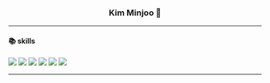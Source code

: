 
<div align="center">
  <h3>Kim Minjoo 🌹</h3>
</div>
<hr /> 
  <h4>📚 skills</h4>
<div>
  <img src="https://img.shields.io/badge/-HTML5-%23E34F26?style=flat-square&logo=HTML5&logoColor=white"/>
  <img src="https://img.shields.io/badge/-CSS3-%231572B6?style=flat-square&logo=CSS3&logoColor=white"/>
  <img src="https://img.shields.io/badge/-Javascript-%23F7DF1E?style=flat-square&logo=Javascript&logoColor=black"/>
  <img src="https://img.shields.io/badge/-Typescript-%233178C6?style=flat-square&logo=Typescript&logoColor=white"/>
  <img src="https://img.shields.io/badge/-React-%2361DAFB?style=flat-square&logo=React&logoColor=black"/>
  <img src="https://img.shields.io/badge/-Next.js-%23000000?style=flat-square&logo=nextdotjs&logoColor=white"/>
</div>
<hr />
